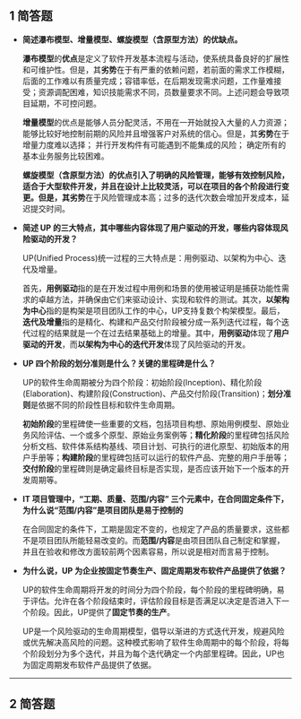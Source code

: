 ## 1 简答题

- **简述瀑布模型、增量模型、螺旋模型（含原型方法）的优缺点。**

  **瀑布模型**的**优点**是定义了软件开发基本流程与活动，使系统具备良好的扩展性和可维护性。但是，其**劣势**在于有严重的依赖问题，若前面的需求工作模糊，后面的工作难以有质量完成；容错率低，在后期发现需求问题，工作量难接受；资源调配困难，知识技能需求不同，员数量要求不同。上述问题会导致项目延期，不可控问题。

  **增量模型**的优点是能够人员分配灵活，不用在一开始就投入大量的人力资源；能够比较好地控制前期的风险并且增强客户对系统的信心。但是，其**劣势**在于增量力度难以选择； 并行开发构件有可能遇到不能集成的风险； 确定所有的基本业务服务比较困难。

  **螺旋模型（含原型方法）**的优点引入了明确的风险管理，能够有效控制风险，适合于大型软件开发，并且在设计上比较灵活，可以在项目的各个阶段进行变更。但是，其**劣势**在于风险管理成本高；过多的迭代次数会增加开发成本，延迟提交时间。

- **简述 UP 的三大特点，其中哪些内容体现了用户驱动的开发，哪些内容体现风险驱动的开发？**

  UP(Unified Process)统一过程的三大特点是：用例驱动、以架构为中心、迭代及增量。

  首先，**用例驱动**指的是在开发过程中用例和场景的使用被证明是捕获功能性需求的卓越方法，并确保由它们来驱动设计、实现和软件的测试。其次，**以架构为中心**指的是构架是项目团队工作的中心，UP支持复数个构架模型。最后，**迭代及增量**指的是精化、构建和产品交付阶段被分成一系列迭代过程，每个迭代过程的结果就是一个在过去结果基础上的增量。其中，**用例驱动**体现了**用户驱动的开发**，而**以架构为中心的迭代开发**体现了风险驱动的开发。

- **UP 四个阶段的划分准则是什么？关键的里程碑是什么？**

  UP的软件生命周期被分为四个阶段：初始阶段(Inception)、精化阶段(Elaboration)、构建阶段(Construction)、产品交付阶段(Transition)；**划分准则**是依据不同的阶段性目标和软件生命周期。

  **初始阶段**的里程碑使一些重要的文档，包括项目构想、原始用例模型、原始业务风险评估、一个或多个原型、原始业务案例等；**精化阶段**的里程碑包括风险分析文档、软件体系结构基线、项目计划、可执行的进化原型、初始版本的用户手册等；**构建阶段**的里程碑包括可以运行的软件产品、完整的用户手册等；**交付阶段**的里程碑则是确定最终目标是否实现，是否应该开始下一个版本的开发周期等。

- **IT 项目管理中，“工期、质量、范围/内容” 三个元素中，在合同固定条件下，为什么说“范围/内容”是项目团队是易于控制的**

  在合同固定的条件下，工期是固定不变的，也规定了产品的质量要求，这些都不是项目团队所能轻易改变的。而**范围/内容**是由项目团队自己制定和掌握，并且在验收和修改方面较前两个因素容易，所以说是相对而言易于控制。

- **为什么说，UP 为企业按固定节奏生产、固定周期发布软件产品提供了依据？**

  UP的软件生命周期将开发的时间分为四个阶段，每个阶段的里程碑明确，易于评估。允许在各个阶段结束时，评估阶段目标是否满足以决定是否进入下一个阶段。因此，UP提供了**固定节奏的生产**。

  UP是一个风险驱动的生命周期模型，倡导以渐进的方式迭代开发，规避风险或优先解决高风险的问题。这种模式影响了软件生命周期中的每个阶段，将每个阶段划分为多个迭代，并且为每个迭代确定一个内部里程碑。因此，UP也为固定周期发布软件产品提供了依据。

------

## **2 简答题**

